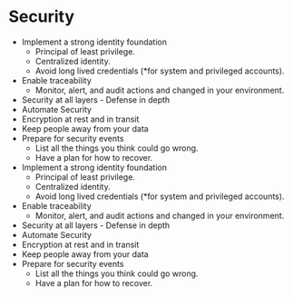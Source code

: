# Security

- Implement a strong identity foundation
  - Principal of least privilege.
  - Centralized identity.
  - Avoid long lived credentials (\*for system and privileged accounts).
- Enable traceability
  - Monitor, alert, and audit actions and changed in your environment.
- Security at all layers - Defense in depth
- Automate Security
- Encryption at rest and in transit
- Keep people away from your data
- Prepare for security events
  - List all the things you think could go wrong.
  - Have a plan for how to recover.
- Implement a strong identity foundation
	- Principal of least privilege.
	- Centralized identity.
	- Avoid long lived credentials (\*for system and privileged accounts).
- Enable traceability
	- Monitor, alert, and audit actions and changed in your environment.
- Security at all layers - Defense in depth
- Automate Security
- Encryption at rest and in transit
- Keep people away from your data
- Prepare for security events
	- List all the things you think could go wrong.
	- Have a plan for how to recover.